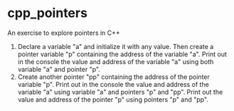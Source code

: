 # cpp_pointers
An exercise to explore pointers in C++

1. Declare a variable "a" and initialize it with any value. Then create a pointer variable "p" containing the address of the variable "a". Print out in the console the value and address of the variable "a" using both variable "a" and pointer "p".
2. Create another pointer "pp" containing the address  of the pointer variable "p". Print out in the console the value and address of the variable "a" using variable "a" and pointers "p" and "pp". Print out the value and address of the pointer "p" using pointers "p" and "pp".
